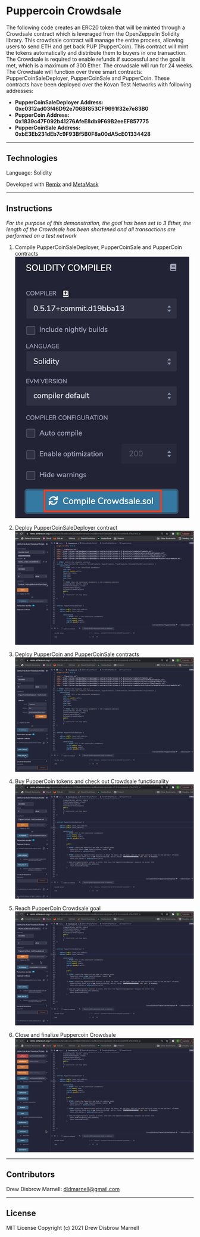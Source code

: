 # Puppercoin Crowdsale

The following code creates an ERC20 token that will be minted through a Crowdsale contract which is leveraged from the OpenZeppelin Solidity library.  This crowdsale contract will manage the entire process, allowing users to send ETH and get back PUP (PupperCoin).  This contract will mint the tokens automatically and distribute them to buyers in one transaction.  The Crowdsale is required to enable refunds if successful and the goal is met, which is a maximum of 300 Ether.  The crowdsale will run for 24 weeks.  The Crowdsale will function over three smart contracts: PupperCoinSaleDeployer, PupperCoinSale and PupperCoin. These contracts have been deployed over the Kovan Test Networks with following addresses:

- **PupperCoinSaleDeployer Address: 0xc0312ad03f46D92e706Bf853CF9691f32e7e83B0**
- **PupperCoin Address: 0x1839c47F092b41276AfeE8db9F69B2eeEF857775**
- **PupperCoinSale Address: 0xbE3Eb231dEb7c9F93Bf5B0F8a00dA5cE01334428**

---

## Technologies

Language: Solidity

Developed with [Remix](https://remix.ethereum.org/) and [MetaMask](https://metamask.io/)

---

## Instructions
*For the purpose of this demonstration, the goal has been set to 3 Ether, the length of the Crowdsale has been shortened and all transactions are performed on a test network*

1. Compile PupperCoinSaleDeployer, PupperCoinSale and PupperCoin contracts
![compiler](Resources/compiler.png)

2. Deploy PupperCoinSaleDeployer contract
![deployer_contract](Resources/deployer_contract.gif)

3. Deploy PupperCoin and PupperCoinSale contracts
![coin_sale_contracts](Resources/coin_sale_contracts.gif)

4. Buy PupperCoin tokens and check out Crowdsale functionality
![buy_tokens](Resources/buy_tokens.gif)

5. Reach PupperCoin Crowdsale goal
![reach_goal](Resources/reach_goal.gif)

6. Close and finalize Puppercoin Crowdsale
![close_finalize](Resources/close.gif)

---

## Contributors

Drew Disbrow Marnell: dldmarnell@gmail.com

---

## License

MIT License
Copyright (c) 2021 Drew Disbrow Marnell

